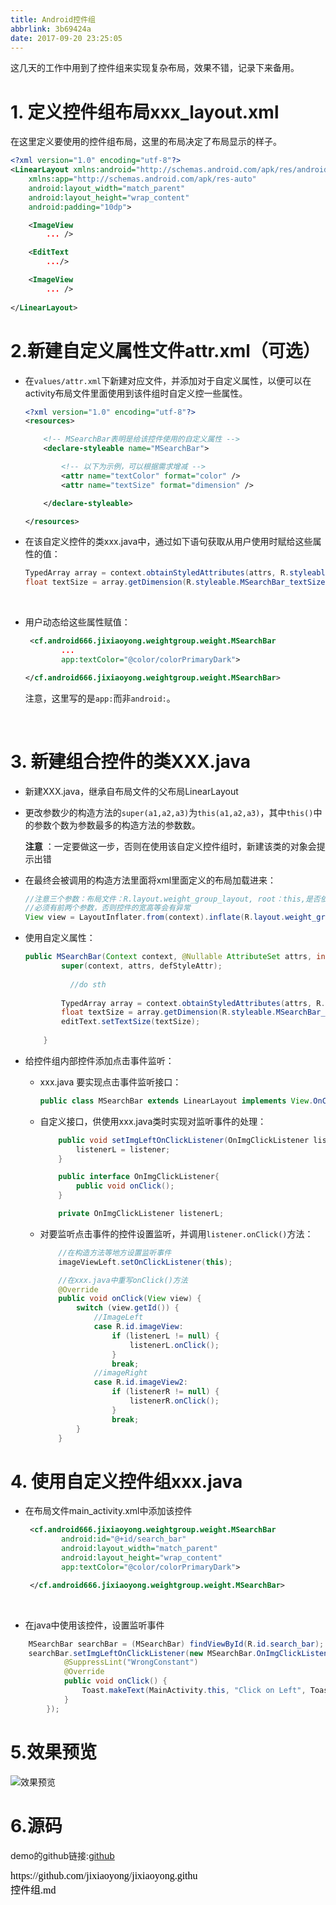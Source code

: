 ```yaml
---
title: Android控件组
abbrlink: 3b69424a
date: 2017-09-20 23:25:05
---
```




这几天的工作中用到了控件组来实现复杂布局，效果不错，记录下来备用。

# 1. 定义控件组布局xxx_layout.xml



在这里定义要使用的控件组布局，这里的布局决定了布局显示的样子。

```xml
<?xml version="1.0" encoding="utf-8"?>
<LinearLayout xmlns:android="http://schemas.android.com/apk/res/android"
    xmlns:app="http://schemas.android.com/apk/res-auto"
    android:layout_width="match_parent"
    android:layout_height="wrap_content"
    android:padding="10dp">

    <ImageView
        ... />

    <EditText
        .../>

    <ImageView
        ... />
      
</LinearLayout>
```



# 2.新建自定义属性文件attr.xml（可选）

* 在```values/attr.xml```下新建对应文件，并添加对于自定义属性，以便可以在activity布局文件里面使用到该件组时自定义控一些属性。

  ```xml
  <?xml version="1.0" encoding="utf-8"?>
  <resources>

      <!-- MSearchBar表明是给该控件使用的自定义属性 -->
      <declare-styleable name="MSearchBar">

          <!-- 以下为示例，可以根据需求增减 -->
          <attr name="textColor" format="color" />
          <attr name="textSize" format="dimension" />

      </declare-styleable>

  </resources>
  ```

* 在该自定义控件的类xxx.java中，通过如下语句获取从用户使用时赋给这些属性的值：

  ```java
  TypedArray array = context.obtainStyledAttributes(attrs, R.styleable.MSearchBar);
  float textSize = array.getDimension(R.styleable.MSearchBar_textSize, 13);
  ```

  ​

* 用户动态给这些属性赋值：

  ```xml
   <cf.android666.jixiaoyong.weightgroup.weight.MSearchBar
          ...
          app:textColor="@color/colorPrimaryDark">

  </cf.android666.jixiaoyong.weightgroup.weight.MSearchBar>
  ```

  注意，这里写的是```app:```而非```android:```。

  ​

# 3. 新建组合控件的类XXX.java

* 新建XXX.java，继承自布局文件的父布局LinearLayout

* 更改参数少的构造方法的```super(a1,a2,a3)```为```this(a1,a2,a3)```，其中```this()```中的参数个数为参数最多的构造方法的参数数。

  **注意** ：一定要做这一步，否则在使用该自定义控件组时，新建该类的对象会提示出错

* 在最终会被调用的构造方法里面将xml里面定义的布局加载进来：

  ```java
  //注意三个参数：布局文件：R.layout.weight_group_layout, root：this,是否依附到root：true
  //必须有前两个参数，否则控件的宽高等会有异常
  View view = LayoutInflater.from(context).inflate(R.layout.weight_group_layout, this,true);
  ```

* 使用自定义属性：

  ```java
  public MSearchBar(Context context, @Nullable AttributeSet attrs, int defStyleAttr) {
          super(context, attrs, defStyleAttr);
    
    		//do sth
    
          TypedArray array = context.obtainStyledAttributes(attrs, R.styleable.MSearchBar);
          float textSize = array.getDimension(R.styleable.MSearchBar_textSize, 13);
          editText.setTextSize(textSize);
    
      }
  ```



* 给控件组内部控件添加点击事件监听：

  * xxx.java 要实现点击事件监听接口：

    ```java
    public class MSearchBar extends LinearLayout implements View.OnClickListener{}
    ```

  * 自定义接口，供使用xxx.java类时实现对监听事件的处理：

    ```java
        public void setImgLeftOnClickListener(OnImgClickListener listener){
            listenerL = listener;
        }

        public interface OnImgClickListener{
            public void onClick();
        }

        private OnImgClickListener listenerL;
    ```

  * 对要监听点击事件的控件设置监听，并调用```listener.onClick()```方法：

    ```java
    	//在构造方法等地方设置监听事件
    	imageViewLeft.setOnClickListener(this);

    	//在xxx.java中重写onClick()方法
        @Override
        public void onClick(View view) {
            switch (view.getId()) {
                //ImageLeft
                case R.id.imageView:
                    if (listenerL != null) {
                        listenerL.onClick();
                    }
                    break;
                //imageRight
                case R.id.imageView2:
                    if (listenerR != null) {
                        listenerR.onClick();
                    }
                    break;
            }
        }
    ```



# 4. 使用自定义控件组xxx.java

* 在布局文件main_activity.xml中添加该控件

  ```xml
   <cf.android666.jixiaoyong.weightgroup.weight.MSearchBar
          android:id="@+id/search_bar"
          android:layout_width="match_parent"
          android:layout_height="wrap_content"
          app:textColor="@color/colorPrimaryDark">

   </cf.android666.jixiaoyong.weightgroup.weight.MSearchBar>
  ```

  ​

* 在java中使用该控件，设置监听事件

```java
    MSearchBar searchBar = (MSearchBar) findViewById(R.id.search_bar);
    searchBar.setImgLeftOnClickListener(new MSearchBar.OnImgClickListener() {
            @SuppressLint("WrongConstant")
            @Override
            public void onClick() {
                Toast.makeText(MainActivity.this, "Click on Left", Toast.LENGTH_SHORT).show();
            }
        });

```



# 5.效果预览


![效果预览](http://upload-images.jianshu.io/upload_images/120748-48d0cbbf03ded7f4.png?imageMogr2/auto-orient/strip%7CimageView2/2/w/1240)

# 6.源码

demo的github链接:[github](https://github.com/jixiaoyong/my_application_on_deepin/tree/master/weightgroup)

<script src="https://jixiaoyong.github.io/js/edit_on_github.js"></script>
<iframe id="iframeid" scrolling=false height="50" frameborder="no" border="0" marginwidth="0" marginheight="0" onload="Javascript:editOnGithub()" srcdoc="<div id=&quot;url&quot;>https://github.com/jixiaoyong/jixiaoyong.github.io/blob/hexo_blog/blog/source/_posts/Android控件组.md</div>"></iframe>
